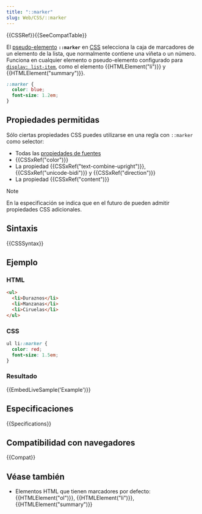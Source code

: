 ```yaml
---
title: "::marker"
slug: Web/CSS/::marker
---
```


{{CSSRef}}{{SeeCompatTable}}

El [pseudo-elemento](/en/CSS/Pseudo-elements) **`::marker`** en [CSS](/es/docs/Web/CSS) selecciona la caja de marcadores de un elemento de la lista, que normalmente contiene una viñeta o un número. Funciona en cualquier elemento o pseudo-elemento configurado para [`display: list-item`](/es/docs/Web/CSS/display), como el elemento {{HTMLElement("li")}} y {{HTMLElement("summary")}}.

```css
::marker {
  color: blue;
  font-size: 1.2em;
}
```

## Propiedades permitidas

Sólo ciertas propiedades CSS puedes utilizarse en una regla con `::marker` como selector:

- Todas las [propiedades de fuentes](/es/docs/Web/CSS/CSS_Fonts)
- {{CSSxRef("color")}}
- La propiedad {{CSSxRef("text-combine-upright")}}, {{CSSxRef("unicode-bidi")}} y {{CSSxRef("direction")}}
- La propiedad {{CSSxRef("content")}}

> [!NOTE]
> En la especificación se indica que en el futuro de pueden admitir propiedades CSS adicionales.

## Sintaxis

{{CSSSyntax}}

## Ejemplo

### HTML

```html
<ul>
  <li>Duraznos</li>
  <li>Manzanas</li>
  <li>Ciruelas</li>
</ul>
```

### CSS

```css
ul li::marker {
  color: red;
  font-size: 1.5em;
}
```

### Resultado

{{EmbedLiveSample('Example')}}

## Especificaciones

{{Specifications}}

## Compatibilidad con navegadores

{{Compat}}

## Véase también

- Elementos HTML que tienen marcadores por defecto: {{HTMLElement("ol")}}, {{HTMLElement("li")}}, {{HTMLElement("summary")}}
